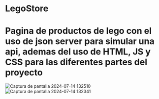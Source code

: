 # LegoStore
# Pagina de productos de lego con el uso de json server para simular una api, ademas del uso de HTML, JS y CSS para las diferentes partes del proyecto

![Captura de pantalla 2024-07-14 132510](https://github.com/user-attachments/assets/63a5948c-c365-4e3f-922e-a5c15ffb6f91)
![Captura de pantalla 2024-07-14 132341](https://github.com/user-attachments/assets/2e011a1f-bbe7-4312-ad63-56efcaa898a1)
